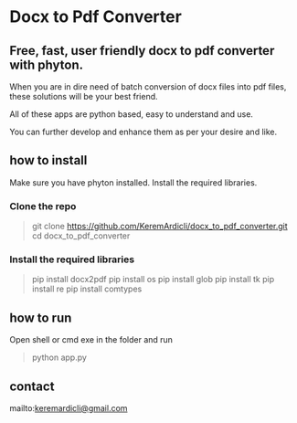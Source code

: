 # Docx to Pdf Converter
## Free, fast, user friendly docx to pdf converter with phyton.

When you are in dire need of batch conversion of docx files into pdf files,
these solutions will be your best friend.

All of these apps are python based, easy to understand and use.

You can further develop and enhance them as per your desire and like.

## how to install

Make sure you have phyton installed.
Install the required libraries.

### Clone the repo

> git clone https://github.com/KeremArdicli/docx_to_pdf_converter.git
> cd docx_to_pdf_converter

### Install the required libraries

> pip install docx2pdf
> pip install os
> pip install glob
> pip install tk
> pip install re
> pip install comtypes

## how to run

Open shell or cmd exe in the folder and run

>python app.py

## contact
mailto:keremardicli@gmail.com
